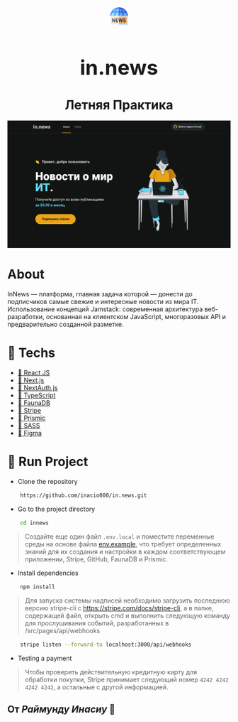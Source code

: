 <div  align="center">
    <img src="./public/images/favicon.png" alt="favicon" width="40px" height="40px"/>
    <h1 style="font-size: 46px"><strong>in.news</strong></h1>
</div>

<h1 align="center">Летняя Практика</h1>
<img src="./public/images/Home.png" alt="preview image"/>

# About
InNews — платформа, главная задача которой — донести до подписчиков самые свежие и интересные новости из мира IT.
Использование концепций Jamstack: современная архитектура веб-разработки, основанная на клиентском JavaScript, многоразовых API и предварительно созданной разметке.

# 🚀 Techs
- [🔗 React JS](https://reactjs.org/)
- [🔗 Next.js](https://nextjs.org/)
- [🔗 NextAuth.js](https://next-auth.js.org/)
- [🔗 TypeScript](https://www.typescriptlang.org/)
- [🔗 FaunaDB](https://fauna.com/)
- [🔗 Stripe](https://stripe.com/)
- [🔗 Prismic](https://prismic.io/)
- [🔗 SASS](https://sass-scss.ru/)
- [🔗 Figma](https://www.figma.com/)

# 🔧 Run Project
* Clone the repository
```bash
    https://github.com/inacio000/in.news.git
```
* Go to the project directory
```bash
    cd innews
```
> Создайте еще один файл `.env.local` и поместите переменные среды на основе файла [env.example](./env.exeple), что требует определенных знаний для их создания и настройки в каждом соответствующем приложении, Stripe, GitHub, FaunaDB и Prismic.

* Install dependencies
```bash
    npm install
```
> Для запуска системы надписей необходимо загрузить последнюю версию stripe-cli с https://stripe.com/docs/stripe-cli, а в папке, содержащей файл, открыть cmd и выполнить следующую команду для прослушивания событий, разработанных в /src/pages/api/webhooks
```bash
    stripe listen --forward-to localhost:3000/api/webhooks
```

* Testing a payment
>  Чтобы проверить действительную кредитную карту для обработки покупки, Stripe принимает следующий номер `4242 4242 4242 4242`, а остальные с другой информацией.

## От ***Раймунду Инасиу*** 🙂